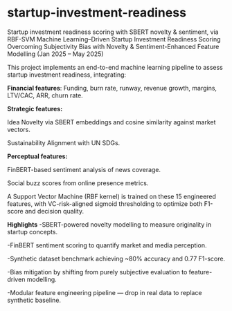 # startup-investment-readiness
Startup investment readiness scoring with SBERT novelty &amp; sentiment, via RBF-SVM
Machine Learning–Driven Startup Investment Readiness Scoring
Overcoming Subjectivity Bias with Novelty & Sentiment-Enhanced Feature Modelling (Jan 2025 – May 2025)

This project implements an end-to-end machine learning pipeline to assess startup investment readiness, integrating:

**Financial features**: 
Funding, burn rate, runway, revenue growth, margins, LTV/CAC, ARR, churn rate.

**Strategic features:**

Idea Novelty via SBERT embeddings and cosine similarity against market vectors.

Sustainability Alignment with UN SDGs.

**Perceptual features:**

FinBERT-based sentiment analysis of news coverage.

Social buzz scores from online presence metrics.

A Support Vector Machine (RBF kernel) is trained on these 15 engineered features, with VC-risk-aligned sigmoid thresholding to optimize both F1-score and decision quality.

 **Highlights**
-SBERT-powered novelty modelling to measure originality in startup concepts.

-FinBERT sentiment scoring to quantify market and media perception.

-Synthetic dataset benchmark achieving ~80% accuracy and 0.77 F1-score.

-Bias mitigation by shifting from purely subjective evaluation to feature-driven modelling.

-Modular feature engineering pipeline — drop in real data to replace synthetic baseline.

